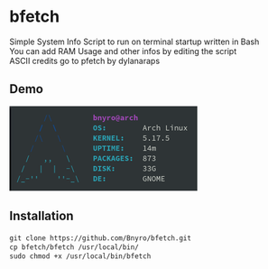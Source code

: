 # bfetch

Simple System Info Script to run on terminal startup written in Bash\
You can add RAM Usage and other infos by editing the script\
ASCII credits go to pfetch by dylanaraps

## Demo

![demo](demo.png)

## Installation

```
git clone https://github.com/Bnyro/bfetch.git
cp bfetch/bfetch /usr/local/bin/
sudo chmod +x /usr/local/bin/bfetch
```
